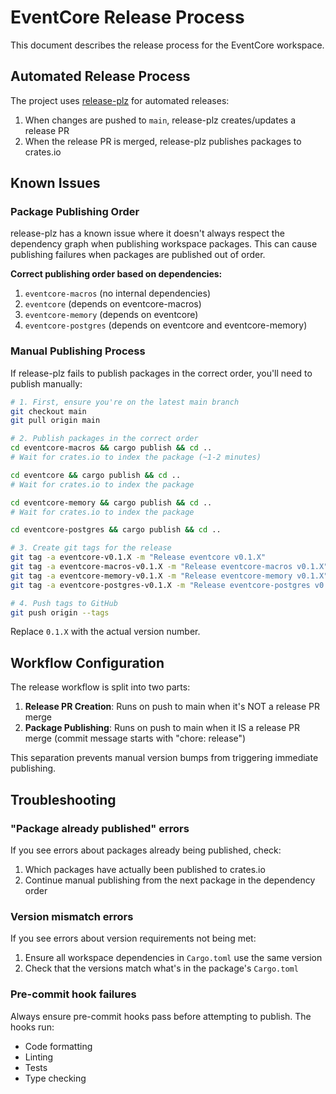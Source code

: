 # EventCore Release Process

This document describes the release process for the EventCore workspace.

## Automated Release Process

The project uses [release-plz](https://release-plz.dev/) for automated releases:

1. When changes are pushed to `main`, release-plz creates/updates a release PR
2. When the release PR is merged, release-plz publishes packages to crates.io

## Known Issues

### Package Publishing Order

release-plz has a known issue where it doesn't always respect the dependency graph when publishing workspace packages. This can cause publishing failures when packages are published out of order.

**Correct publishing order based on dependencies:**
1. `eventcore-macros` (no internal dependencies)
2. `eventcore` (depends on eventcore-macros)
3. `eventcore-memory` (depends on eventcore)
4. `eventcore-postgres` (depends on eventcore and eventcore-memory)

### Manual Publishing Process

If release-plz fails to publish packages in the correct order, you'll need to publish manually:

```bash
# 1. First, ensure you're on the latest main branch
git checkout main
git pull origin main

# 2. Publish packages in the correct order
cd eventcore-macros && cargo publish && cd ..
# Wait for crates.io to index the package (~1-2 minutes)

cd eventcore && cargo publish && cd ..
# Wait for crates.io to index the package

cd eventcore-memory && cargo publish && cd ..
# Wait for crates.io to index the package

cd eventcore-postgres && cargo publish && cd ..

# 3. Create git tags for the release
git tag -a eventcore-v0.1.X -m "Release eventcore v0.1.X"
git tag -a eventcore-macros-v0.1.X -m "Release eventcore-macros v0.1.X"
git tag -a eventcore-memory-v0.1.X -m "Release eventcore-memory v0.1.X"
git tag -a eventcore-postgres-v0.1.X -m "Release eventcore-postgres v0.1.X"

# 4. Push tags to GitHub
git push origin --tags
```

Replace `0.1.X` with the actual version number.

## Workflow Configuration

The release workflow is split into two parts:

1. **Release PR Creation**: Runs on push to main when it's NOT a release PR merge
2. **Package Publishing**: Runs on push to main when it IS a release PR merge (commit message starts with "chore: release")

This separation prevents manual version bumps from triggering immediate publishing.

## Troubleshooting

### "Package already published" errors

If you see errors about packages already being published, check:
1. Which packages have actually been published to crates.io
2. Continue manual publishing from the next package in the dependency order

### Version mismatch errors

If you see errors about version requirements not being met:
1. Ensure all workspace dependencies in `Cargo.toml` use the same version
2. Check that the versions match what's in the package's `Cargo.toml`

### Pre-commit hook failures

Always ensure pre-commit hooks pass before attempting to publish. The hooks run:
- Code formatting
- Linting
- Tests
- Type checking